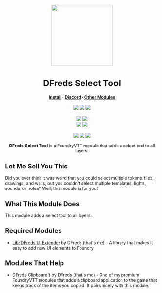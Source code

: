 <div align="center">
  <img src="https://i.imgur.com/gOZy3Jf.png" width="200" height="200"/>
</div>
<h1 align="center">DFreds Select Tool</h1>

<h4 align="center">
  <a href="https://foundryvtt.com/packages/dfreds-select-tool">Install</a>
  ·
  <a href="https://discord.gg/Wq8AEV9bWb">Discord</a>
  ·
  <a href="https://github.com/topics/dfreds-modules">Other Modules</a>
</h4>

<p align="center">
    <a href="https://github.com/DFreds/dfreds-select-tool/pulse"><img src="https://img.shields.io/github/last-commit/DFreds/dfreds-select-tool?style=for-the-badge&logo=github&color=7dc4e4&logoColor=D9E0EE&labelColor=302D41"></a>
    <a href="https://github.com/DFreds/dfreds-select-tool/releases/latest"><img src="https://img.shields.io/github/v/release/DFreds/dfreds-select-tool?style=for-the-badge&logo=gitbook&color=8bd5ca&logoColor=D9E0EE&labelColor=302D41"></a>
    <a href="https://github.com/DFreds/dfreds-select-tool/stargazers"><img src="https://img.shields.io/github/stars/DFreds/dfreds-select-tool?style=for-the-badge&logo=apachespark&color=eed49f&logoColor=D9E0EE&labelColor=302D41"></a>
    <br>
    <br>
    <img src="https://img.shields.io/badge/dynamic/json.svg?url=https://raw.githubusercontent.com/DFreds/dfreds-select-tool/main/static/module.json&label=Foundry%20Version&query=$.compatibility.verified&colorB=fe6a1f&style=for-the-badge&logo=foundryvirtualtabletop">
    <a href="https://forge-vtt.com/bazaar#package=dfreds-select-tool"><img src="https://img.shields.io/badge/dynamic/json?label=Forge%20Installs&query=package.installs&suffix=%25&url=https://forge-vtt.com/api/bazaar/package/dfreds-select-tool&colorB=68a74f&style=for-the-badge&logo=condaforge"></a>
    <br>
    <img src="https://img.shields.io/github/downloads/DFreds/dfreds-select-tool/latest/dfreds-select-tool.zip?color=2b82fc&label=LATEST%20DOWNLOADS&style=for-the-badge">
    <img src="https://img.shields.io/github/downloads/DFreds/dfreds-select-tool/total?color=2b82fc&label=TOTAL%20DOWNLOADS&style=for-the-badge">
    <br>
    <br>
    <a href="https://www.patreon.com/dfreds"><img src="https://img.shields.io/badge/-Patreon-%23f96854?style=for-the-badge&logo=patreon"></a>
    <a href="https://www.buymeacoffee.com/dfreds"><img src="https://img.shields.io/badge/-Buy%20Me%20A%20Coffee-%23ff813f?style=for-the-badge&logo=buymeacoffee"></a>
    <a href="https://discord.gg/Wq8AEV9bWb"><img src="https://img.shields.io/badge/-Discord-%235865f2?style=for-the-badge"></a>
</p>

<p align="center">
    <b>DFreds Select Tool</b> is a FoundryVTT module that adds a select tool to all layers.
</p>

## Let Me Sell You This

Did you ever think it was weird that you could select multiple tokens, tiles,
drawings, and walls, but you couldn't select multiple templates, lights, sounds,
or notes? Well, this module is for you!

## What This Module Does

This module adds a select tool to all layers.

## Required Modules

- [Lib: DFreds UI Extender](https://foundryvtt.com/packages/lib-dfreds-ui-extender) by DFreds (that's me) - A library that makes it easy to add new UI elements to Foundry

## Modules That Help

- [DFreds Clipboard](https://www.patreon.com/dfreds/shop/dfreds-clipboard-v1-0-0-1159963)!) by DFreds
  (that's me) - One of my premium FoundryVTT modules that adds a clipboard
  application to the game that keeps track of the items you copied. It pairs
  nicely with this module.
